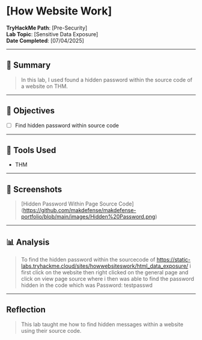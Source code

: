 # [How Website Work]

**TryHackMe Path**: [Pre-Security]  
**Lab Topic**: [Sensitive Data Exposure]  
**Date Completed**: [07/04/2025]

---

## 🧠 Summary

> In this lab, I used found a hidden password within the source code of a website on THM.
---

## 🎯 Objectives
- [ ] Find hidden password within source code
      
---

## 🧰 Tools Used
- THM 

---

## 📸 Screenshots

> [Hidden Password Within Page Source Code] (https://github.com/makdefense/makdefense-portfolio/blob/main/images/Hidden%20Password.png)


---

## 📊 Analysis

> To find the hidden password within the sourcecode of https://static-labs.tryhackme.cloud/sites/howwebsiteswork/html_data_exposure/ i first click on the website then right
clicked on the general page and click on view page source where i then was able to find the password hidden in the code which was Password: testpasswd

---

## Reflection

> This lab taught me how to find hidden messages within a website using their source code.
